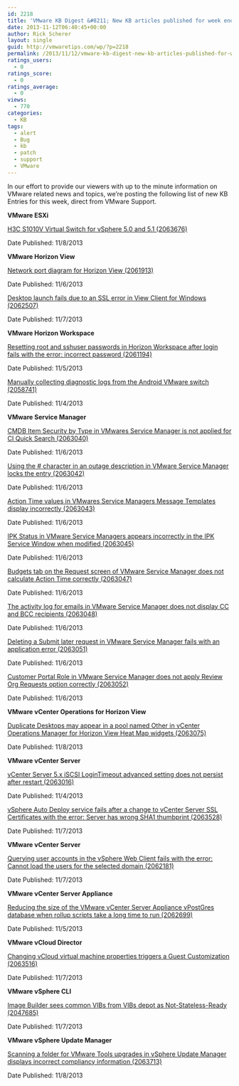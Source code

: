 ```yaml
---
id: 2218
title: 'VMware KB Digest &#8211; New KB articles published for week ending 11/9/13'
date: 2013-11-12T06:40:45+00:00
author: Rick Scherer
layout: single
guid: http://vmwaretips.com/wp/?p=2218
permalink: /2013/11/12/vmware-kb-digest-new-kb-articles-published-for-week-ending-11913/
ratings_users:
  - 0
ratings_score:
  - 0
ratings_average:
  - 0
views:
  - 770
categories:
  - KB
tags:
  - alert
  - Bug
  - kb
  - patch
  - support
  - VMware
---
```

In our effort to provide our viewers with up to the minute information on VMware related news and topics, we&#8217;re posting the following list of new KB Entries for this week, direct from VMware Support.

<!--more-->

**VMware ESXi**
  
[H3C S1010V Virtual Switch for vSphere 5.0 and 5.1 (2063676)](http://kb.vmware.com/kb/2063676)
  
Date Published: 11/8/2013

**VMware Horizon View**
  
[Network port diagram for Horizon View (2061913)](http://kb.vmware.com/kb/2061913)
  
Date Published: 11/6/2013
  
[Desktop launch fails due to an SSL error in View Client for Windows (2062507)](http://kb.vmware.com/kb/2062507)
  
Date Published: 11/7/2013

**VMware Horizon Workspace**
  
[Resetting root and sshuser passwords in Horizon Workspace after login fails with the error: incorrect password (2061194)](http://kb.vmware.com/kb/2061194)
  
Date Published: 11/5/2013
  
[Manually collecting diagnostic logs from the Android VMware switch (2058741)](http://kb.vmware.com/kb/2058741)
  
Date Published: 11/4/2013

**VMware Service Manager**
  
[CMDB Item Security by Type in VMwares Service Manager is not applied for CI Quick Search (2063040)](http://kb.vmware.com/kb/2063040)
  
Date Published: 11/6/2013
  
[Using the # character in an outage description in VMware Service Manager locks the entry (2063042)](http://kb.vmware.com/kb/2063042)
  
Date Published: 11/6/2013
  
[Action Time values in VMwares Service Managers Message Templates display incorrectly (2063043)](http://kb.vmware.com/kb/2063043)
  
Date Published: 11/6/2013
  
[IPK Status in VMware Service Managers appears incorrectly in the IPK Service Window when modified (2063045)](http://kb.vmware.com/kb/2063045)
  
Date Published: 11/6/2013
  
[Budgets tab on the Request screen of VMware Service Manager does not calculate Action Time correctly (2063047)](http://kb.vmware.com/kb/2063047)
  
Date Published: 11/6/2013
  
[The activity log for emails in VMware Service Manager does not display CC and BCC recipients (2063048)](http://kb.vmware.com/kb/2063048)
  
Date Published: 11/6/2013
  
[Deleting a Submit later request in VMware Service Manager fails with an application error (2063051)](http://kb.vmware.com/kb/2063051)
  
Date Published: 11/6/2013
  
[Customer Portal Role in VMware Service Manager does not apply Review Org Requests option correctly (2063052)](http://kb.vmware.com/kb/2063052)
  
Date Published: 11/6/2013

**VMware vCenter Operations for Horizon View**
  
[Duplicate Desktops may appear in a pool named Other in vCenter Operations Manager for Horizon View Heat Map widgets (2063075)](http://kb.vmware.com/kb/2063075)
  
Date Published: 11/8/2013

**VMware vCenter Server**
  
[vCenter Server 5.x iSCSI LoginTimeout advanced setting does not persist after restart (2063016)](http://kb.vmware.com/kb/2063016)
  
Date Published: 11/4/2013
  
[vSphere Auto Deploy service fails after a change to vCenter Server SSL Certificates with the error: Server has wrong SHA1 thumbprint (2063528)](http://kb.vmware.com/kb/2063528)
  
Date Published: 11/7/2013

**VMware vCenter Server**
  
[Querying user accounts in the vSphere Web Client fails with the error: Cannot load the users for the selected domain (2062181)](http://kb.vmware.com/kb/2062181)
  
Date Published: 11/7/2013

**VMware vCenter Server Appliance**
  
[Reducing the size of the VMware vCenter Server Appliance vPostGres database when rollup scripts take a long time to run (2062699)](http://kb.vmware.com/kb/2062699)
  
Date Published: 11/5/2013

**VMware vCloud Director**
  
[Changing vCloud virtual machine properties triggers a Guest Customization (2063516)](http://kb.vmware.com/kb/2063516)
  
Date Published: 11/7/2013

**VMware vSphere CLI**
  
[Image Builder sees common VIBs from VIBs depot as Not-Stateless-Ready (2047685)](http://kb.vmware.com/kb/2047685)
  
Date Published: 11/7/2013

**VMware vSphere Update Manager**
  
[Scanning a folder for VMware Tools upgrades in vSphere Update Manager displays incorrect compliancy information (2063713)](http://kb.vmware.com/kb/2063713)
  
Date Published: 11/8/2013